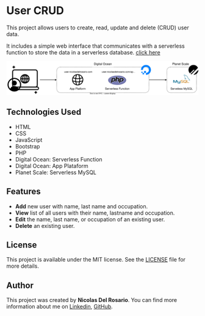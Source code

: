 # User CRUD

This project allows users to create, read, update and delete (CRUD) user data.

It includes a simple web interface that communicates with a serverless function to store the data in a serverless database. [click here](https://user.nicolasdelrosario.com/)

<img src="./.github/CRUD.svg">

## Technologies Used

- HTML
- CSS
- JavaScript
- Bootstrap
- PHP
- Digital Ocean: Serverless Function
- Digital Ocean: App Plataform
- Planet Scale: Serverless MySQL

## Features

- **Add** new user with name, last name and occupation.
- **View** list of all users with their name, lastname and occupation.
- **Edit** the name, last name, or occupation of an existing user.
- **Delete** an existing user.

## License

This project is available under the MIT license. See the [LICENSE](https://choosealicense.com/licenses/mit/) file for more details.

## Author

This project was created by **Nicolas Del Rosario**. You can find more information about me on [Linkedin](https://www.linkedin.com/in/nicolasdelrosario/), [GitHub](https://github.com/nicolasdelrosario).
